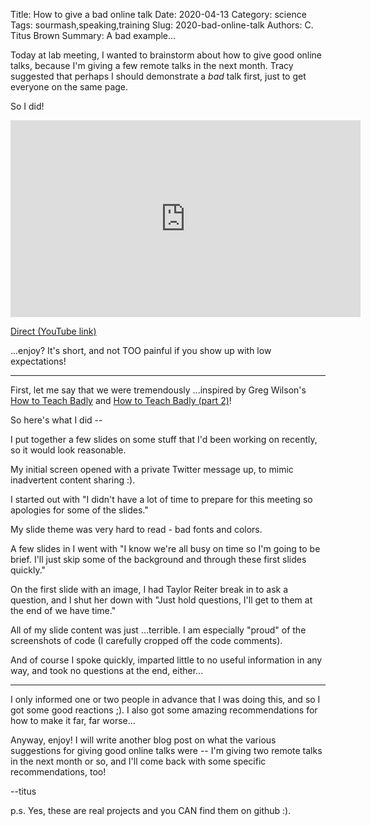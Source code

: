 Title: How to give a bad online talk
Date: 2020-04-13
Category: science
Tags: sourmash,speaking,training
Slug: 2020-bad-online-talk
Authors: C. Titus Brown
Summary: A bad example...

Today at lab meeting, I wanted to brainstorm about how to give good online talks, because I'm giving a few remote talks in the next month. Tracy suggested that perhaps I should demonstrate a _bad_ talk first, just to get everyone on the same page.

So I did!

<iframe width="560" height="315" src="https://www.youtube.com/embed/F4czvzciTlE" frameborder="0" allow="accelerometer; autoplay; encrypted-media; gyroscope; picture-in-picture" allowfullscreen></iframe>

[Direct (YouTube link)](https://t.co/fX1YE2yjDp)

...enjoy? It's short, and not TOO painful if you show up with low expectations!

---

First, let me say that we were tremendously ...inspired by Greg Wilson's [How to Teach Badly](https://t.co/p7LwjAmUOB) and [How to Teach Badly (part 2)](https://t.co/AUCbyN5fDV)!

So here's what I did --

I put together a few slides on some stuff that I'd been working on recently, so it would look reasonable.

My initial screen opened with a private Twitter message up, to mimic inadvertent content sharing :).

I started out with "I didn't have a lot of time to prepare for this meeting so apologies for some of the slides."

My slide theme was very hard to read - bad fonts and colors.

A few slides in I went with "I know we're all busy on time so I'm going to be brief. I'll just skip some of the background and through these first slides quickly."

On the first slide with an image, I had Taylor Reiter break in to ask a question, and I shut her down with "Just hold questions, I'll get to them at the end of we have time."

All of my slide content was just ...terrible. I am especially "proud" of the screenshots of code (I carefully cropped off the code comments).

And of course I spoke quickly, imparted little to no useful information in any way, and took no questions at the end, either...

---

I only informed one or two people in advance that I was doing this, and so I got some good reactions ;). I also got some amazing recommendations for how to make it far, far worse...

Anyway, enjoy! I will write another blog post on what the various suggestions for giving good online talks were -- I'm giving two remote talks in the next month or so, and I'll come back with some specific recommendations, too!

--titus

p.s. Yes, these are real projects and you CAN find them on github :).
